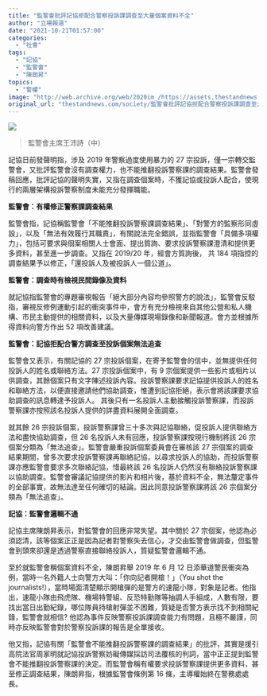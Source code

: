 ```yaml
---
title: "監警會批評記協拒配合警察投訴課調查至大量個案資料不全"
author: "立場報道"
date: "2021-10-21T01:57:00"
categories:
  - "社會"
tags:
  - "記協"
  - "監警會"
  - "陳朗昇"
topics:
  - "警權"
image: "http://web.archive.org/web/2020im_/https://assets.thestandnews.com/media/photos/242504352_10223750386740079_3398637130015279176_n_1.jpg"
original_url: "thestandnews.com/society/監警會批評記協拒配合警察投訴課調查至大量個案資料不全"
---
```

![](http://web.archive.org/web/2020im_/https://assets.thestandnews.com/media/photos/242504352_10223750386740079_3398637130015279176_n_1.jpg)
> 監警會主席王沛詩（中）

記協日前發聲明指，涉及 2019 年警察過度使用暴力的 27 宗投訴，僅一宗轉交監警會，又批評監警會沒有調查權力，也不能推翻投訴警察課的調查結果。監警會發稿回應，批評記協的聲明失實，又指在調查個案時，不獲記協或投訴人配合，使現行的兩層架構投訴警察制度未能充分發揮職能。

**監警會：有權修正警察課調查結果**

監警會指，記協稱監警會「不能推翻投訴警察課調查結果」、「對警方的監察形同虛設」，以及「無法有效履行其職責」，有關說法完全錯誤，並指監警會「具備多項權力」，包括可要求與個案相關人士會面、提出質詢、要求投訴警察課澄清和提供更多資料，甚至進一步調查。又指在 2019/20 年，經會方質詢後， 共 184 項指控的調查結果予以修正，「還投訴人及被投訴人一個公道」。

**監警會：調查時有檢視民間錄像及資料**

就記協指監警會的專題審視報告「絕大部分內容均參照警方的說法」，監警會反駁指，審視反修例運動引起的衝突事件中，會方有充分檢視來自其他公營和私人機構、市民主動提供的相關資料，以及大量傳媒現場錄像和新聞報道。會方並根據所得資料向警方作出 52 項改善建議。

**監警會：記協拒配合警方調查至投訴個案無法追查**

監警會又表示，有關記協的 27 宗投訴個案，在寄予監警會的信中，並無提供任何投訴人的姓名或聯絡方法。27 宗投訴個案中，有 9 宗個案提供一些影片或相片以供調查，其餘個案只有文字陳述投訴內容。投訴警察課要求記協提供投訴人的姓名和聯絡方法，以便直接邀請他們協助調查，惟遭到記協拒絕，表示會將該課要求協助調查的訊息轉達予投訴人。 其後只有一名投訴人主動接觸投訴警察課，而投訴警察課亦按照該名投訴人提供的詳盡資料展開全面調查。

就其餘 26 宗投訴個案，投訴警察課曾三十多次與記協聯絡，促投訴人提供聯絡方法和盡快協助調查，但 26 名投訴人未有回應，投訴警察課按現行機制將該 26 宗個案分類為「無法追查」。監警會嚴重投訴個案委員會在審核該 27 宗個案的調查結果期間，曾多次要求投訴警察課再聯絡記協，以尋求投訴人的協助，而投訴警察課亦應監警會要求多次聯絡記協，惜最終該 26 名投訴人仍然沒有聯絡投訴警察課以協助調查。監警會審議記協提供的影片和相片後，基於資料不全，無法釐定事件的全部事實，故無法達至任何確切的結論。因此同意投訴警察課將該 26 宗個案分類為「無法追查」。

**記協：監警會邏輯不通**

記協主席陳朗昇表示，對監警會的回應非常失望。其中關於 27 宗個案，他認為必須認清，該等個案正正是因為記者對警察失去信心，才交由監警會做調查，但監警會到頭來卻還是透過警察直接聯絡投訴人，質疑監警會邏輯不通。

至於就監警會稱個案資料不全，陳朗昇舉 2019 年 6 月 12 日添華道警民衝突為例，當時一名外籍人士向警方大叫：「你向記者開槍！」（You shot the journalists!），當時場面清楚顯示開槍彈的是警方的速龍小隊，對象是記者。他指出，速龍小隊由飛虎隊、機場特警組、反恐特勤隊等抽調人手組成，人數有限，要找出當日出勤紀錄，哪位隊員持槍射彈並不困難，質疑是否警方表示找不到相關紀錄，監警會就相信? 他認為事件反映警察投訴課調查能力有問題，且極不嚴謹，同時亦反映監警會對於警察投訴課的報告是全單接收。

他又指，記協有關「監警會不能推翻投訴警察課的調查結果」的批評，其實是援引高院法官周家明就記協投訴警察妨礙傳媒採訪司法覆核的判詞，當中正正提到監警會不能推翻投訴警察課的決定。而監警會稱有權要求投訴警察課提供更多資料，甚至修正調查結果，陳朗昇指，根據監警會條例第 16 條，主導權始終在警務處處長。